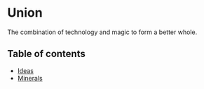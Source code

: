 # Union

The combination of technology and magic to form a better whole.

## Table of contents

- [Ideas](/planning/both/ideas.md)
- [Minerals](/planning/both/minerals.md)
